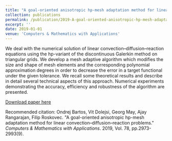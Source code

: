 ```yaml
---
title: "A goal-oriented anisotropic hp-mesh adaptation method for linear convection–diffusion–reaction problems"
collection: publications
permalink: /publication/2019-A-goal-oriented-anisotropic-hp-mesh-adaptation-method-for-linear-convection–diffusion–reaction-problems
excerpt: ''
date: 2019-01-01
venue: 'Computers & Mathematics with Applications'
---
```

We deal with the numerical solution of linear convection–diffusion–reaction equations using the hp-variant of the discontinuous Galerkin method on triangular grids. We develop a mesh adaptive algorithm which modifies the size and shape of mesh elements and the corresponding polynomial approximation degrees in order to decrease the error in a target functional under the given tolerance. We recall some theoretical results and describe in detail several technical aspects of this approach. Numerical experiments demonstrating the accuracy, efficiency and robustness of the algorithm are presented.

[Download paper here](https://www.sciencedirect.com/science/article/pii/S0898122119301774)


Recommended citation: Ondrej Bartos, Vit Dolejsi, Georg May, Ajay Rangarajan, Filip Roskovec. &quot;A goal-oriented anisotropic hp-mesh adaptation method for linear convection–diffusion–reaction problems.&quot; <i>Computers & Mathematics with Applications</i>. 2019, Vol. 78, pp.2973-2993(9).